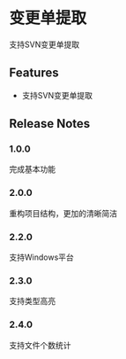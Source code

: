 # 变更单提取

支持SVN变更单提取

## Features

- 支持SVN变更单提取

## Release Notes

### 1.0.0

完成基本功能

### 2.0.0

重构项目结构，更加的清晰简洁

### 2.2.0

支持Windows平台

### 2.3.0

支持类型高亮

### 2.4.0

支持文件个数统计

